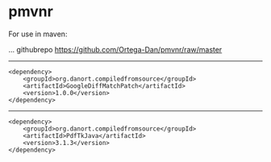 # pmvnr

For use in maven:

...
	<repositories>
		<repository>
			<id>githubrepo</id>
			<url>https://github.com/Ortega-Dan/pmvnr/raw/master</url>
		</repository>
	</repositories>
</project>


----------------------------------------
	<dependency>
		<groupId>org.danort.compiledfromsource</groupId> 
		<artifactId>GoogleDiffMatchPatch</artifactId>
		<version>1.0.0</version>
	</dependency>


----------------------------------------

	<dependency>
		<groupId>org.danort.compiledfromsource</groupId>
		<artifactId>PdfTkJava</artifactId>
		<version>3.1.3</version>
	</dependency>
